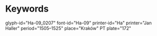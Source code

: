 # Keywords
glyph-id="Ha-09_0207"
font-id="Ha-09"
printer-id="Ha"
printer="Jan Haller"
period="1505–1525"
place="Kraków"
PT plate="172"
